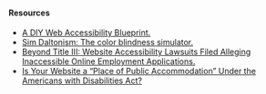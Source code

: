 #### Resources

- [A DIY Web Accessibility Blueprint.](//alistapart.com/article/diy-web-accessibility-blueprint)
- [Sim Daltonism: The color blindness simulator.](//michelf.ca/projects/sim-daltonism/)
- [Beyond Title III: Website Accessibility Lawsuits Filed Alleging Inaccessible Online Employment Applications.](//www.adatitleiii.com/2018/04/beyond-title-iii-website-accessibility-lawsuits-filed-alleging-inaccessible-online-employment-applications/)
- [Is Your Website a “Place of Public Accommodation” Under the Americans with Disabilities Act?](//www.sgrlaw.com/is-your-website-a-place-of-public-accommodation-under-the-americans-with-disabilities-act/)
